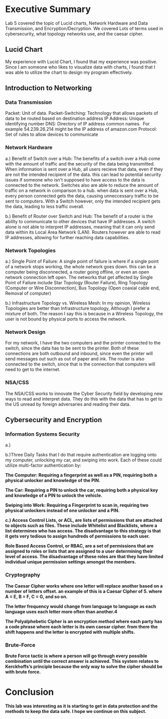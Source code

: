  # Executive Summary
 Lab 5 covered the topic of Lucid charts, Network Hardware and Data Transmission, and Encryption/Decryption. We covered Lots of terms used in cybersecurity, what topology networks use, and the caesar cipher.
## Lucid Chart
My experience with Lucid Chart, I found that my experience was positive. Since I am someone who likes to visualize data with charts, I found that I was able to utilize the chart to design my program effectively.
## Introduction to Networking 
### Data Transmission
 Packet: Unit of data.
 Packet-Switching: Technology that allows packets of data to be routed based on destination address 
 IP Address: Unique identifying number
 DNS: Directory of IP address common names.  For example 54.239.26.214 might be the IP address of amazon.com
 Protocol: Set of rules to allow devices to communicate 
### Network Hardware
 a.) Benefit of Switch over a Hub: The benefits of a switch over a Hub come with the amount of traffic and the security of the data being transmitted. When information is sent over a Hub, all users recieve that data, even if they are not the intended recipient of the data. this can lead to potential security issues if someone who isn't supposed to have access to the data is connected to the network.
 Switches also are able to reduce the amount of traffic on a network in comparison to a hub. when data is sent over a Hub, every person connected gets the data, causing unneccessary traffic to be sent to computers. With a Switch however, only the intended recipient gets the data, leading to less traffic overall.
 
 b.) Benefit of Router over Switch and Hub: The benefit of a router is the ability to communicate to other devices that have IP addresses. A switch alone is not able to interpret IP addresses, meaning that it can only send data within its Local Area Network (LAN). Routers however are able to read IP addresses, allowing for further reaching data capabilities.
 
### Network Topologies
 a.) Single Point of Failure: A single point of failure is where if a single point of a network stops working, the whole network goes down. this can be a computer being disconnected, a router going offline, or even an open network connection left open. The networks that get affected by Single Point of Failure include Star Topology (Router Failure), Ring Topology (Computer or Wire Disconnection), Bus Topology (Open coaxial cable end, Removal of computer)

b.) Infrastructure Topology vs. Wireless Mesh: In my opinion, Wireless Topologies are better than Infrastructure topology, Although I prefer a mixture of both. The reason I say this is because in a Wireless Topology, the user is not bound by physical ports to access the network.
### Network Design
For my network, I have the two computers and the printer connected to the switch, since the data has to be sent to the printer. Both of these connections are both outbound and inbound, since even the printer will send messages out such as out of paper and ink. The router is also connected to the switch, since that is the connection that computers will need to get to the internet.
### NSA/CSS
The NSA/CSS works to innovate the Cyber Security field by developing new ways to read and interpret data. They do this with the data that has to get to the US unread by foreign adversaries and reading their data.
## Cybersecurity and Encryption 
### Information Systems Security 
a.)

b.)Three Daily Tasks that I do that require authentication are logging onto my computer, unlocking my car, and swiping into work. Each of these could utilize multi-factor authentication by:<b/>

   The Computer: Requiring a fingerprint as well as a PIN, requiring both a physical unlocker and knowledge of the PIN.<b/>
   
   The Car: Requiring a PIN to unlock the car, requiring both a physical key and knowledge of a PIN to unlock the vehicle.<b/>
   
   Swiping into Work: Requiring a Fingerprint to scan in, requiring two physical unlockers instead of one unlocker and a PIN.<b/>
   
c.) Access Control Lists, or ACL, are lists of permissions that are attached to objects such as files. These include Whitelist and Blacklists, where a list determines who has access. The disadvantage to this strategy is that it gets very tedious to assign hundreds of permissions to each user.<b/>

Role Based Access Control, or RBAC, are a set of permissions that are assigned to roles or lists that are assigned to a user determining their level of access. The disadvantage of these roles are that they have limited individual unique permission settings amongst the members.
### Cryptography
The Caesar Cipher works where one letter will replace another based on a number of letters offset. an example of this is a Caesar Cipher of 5. where A = E, B = F, C = G, and so on.

The letter frequency would change from language to language as each language uses each letter more often than another.4

The Polyalphebetic Cipher is an encryption method where each party has a code phrase where each letter is its own caesar cipher. from there the shift happens and the letter is encrypted with multiple shifts.
### Brute-Force
Brute Force tactic is where a person will go through every possible combination until the correct answer is achieved. This system relates to Kerckhoffs’s principle because the only way to solve the cipher should be with brute force.
# Conclusion
This lab was interesting as it is starting to get in data protection and the methods to keep the data safe. I hope we continue on this subject.
